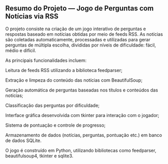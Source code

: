 ## Resumo do Projeto — Jogo de Perguntas com Notícias via RSS

O projeto consiste na criação de um jogo interativo de perguntas e respostas baseado em notícias obtidas por meio de feeds RSS. As notícias são coletadas automaticamente, processadas e utilizadas para gerar perguntas de múltipla escolha, divididas por níveis de dificuldade: fácil, médio e difícil.

As principais funcionalidades incluem:

Leitura de feeds RSS utilizando a biblioteca feedparser;

Extração e limpeza do conteúdo das notícias com BeautifulSoup;

Geração automática de perguntas baseadas nos títulos e conteúdos das notícias;

Classificação das perguntas por dificuldade;

Interface gráfica desenvolvida com tkinter para interação com o jogador;

Sistema de pontuação e controle de progresso;

Armazenamento de dados (notícias, perguntas, pontuação etc.) em banco de dados SQLite.

O jogo é construído em Python, utilizando bibliotecas como feedparser, beautifulsoup4, tkinter e sqlite3.